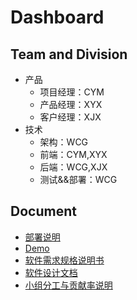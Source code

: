 # Dashboard
## Team and Division

- 产品
  - 项目经理：CYM
  - 产品经理：XYX
  - 客户经理：XJX
- 技术
  - 架构：WCG
  - 前端：CYM,XYX
  - 后端：WCG,XJX
  - 测试&&部署：WCG

## Document

- [部署说明](./deployment.md)
- [Demo](./demo.md)
- [软件需求规格说明书](./software_requirements_specification.md)
- [软件设计文档](./SD.md)
- [小组分工与贡献率说明](./contribution.md)
